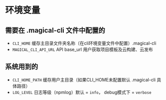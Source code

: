 # 环境变量

## 需要在 .magical-cli 文件中配置的

- `CLI_HOME` 缓存主目录文件夹名称（在cli环境变量文件中配置）.magical-cli
- `MAGICAL_CLI_API_URL` API base_url 用户获取项目模板及云构建、云发布

## 系统用到的

- `CLI_HOME_PATH` 缓存用户主目录（如果CLI_HOME未配置默认 .magical-cli 具体路径）
- `LOG_LEVEL` 日志等级（npmlog）默认 = `info`， debug模式下 = `verbose`